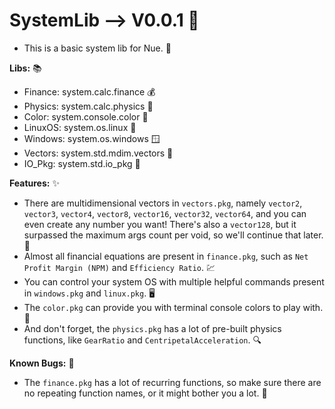 # SystemLib --> V0.0.1 🚀

- This is a basic system lib for Nue. 🧠

**Libs:** 📚
- Finance: system.calc.finance 💰
- Physics: system.calc.physics 🔬
- Color: system.console.color 🎨
- LinuxOS: system.os.linux 🐧
- Windows: system.os.windows 🪟
- Vectors: system.std.mdim.vectors 🔢
- IO_Pkg: system.std.io_pkg 💾

**Features:** ✨
- There are multidimensional vectors in `vectors.pkg`, namely `vector2`, `vector3`, `vector4`, `vector8`, `vector16`, `vector32`, `vector64`, and you can even create any number you want! There's also a `vector128`, but it surpassed the maximum args count per void, so we'll continue that later. 🔢
- Almost all financial equations are present in `finance.pkg`, such as `Net Profit Margin (NPM)` and `Efficiency Ratio`. 💹
- You can control your system OS with multiple helpful commands present in `windows.pkg` and `linux.pkg`. 🖥️
- The `color.pkg` can provide you with terminal console colors to play with. 🌈
- And don't forget, the `physics.pkg` has a lot of pre-built physics functions, like `GearRatio` and `CentripetalAcceleration`. 🔍

**Known Bugs:** 🐞
- The `finance.pkg` has a lot of recurring functions, so make sure there are no repeating function names, or it might bother you a lot. 🤔
